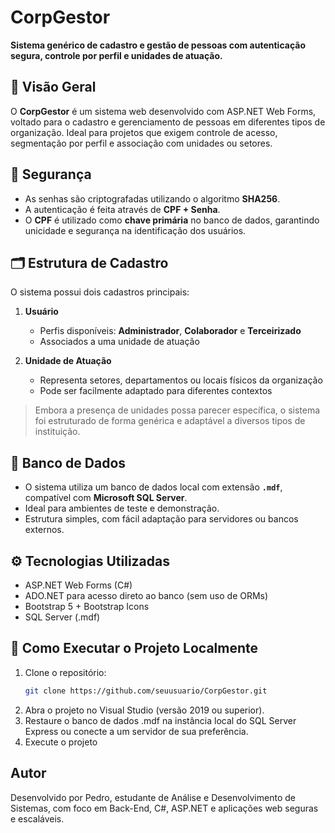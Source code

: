 # CorpGestor

**Sistema genérico de cadastro e gestão de pessoas com autenticação segura, controle por perfil e unidades de atuação.**

## 🧩 Visão Geral

O **CorpGestor** é um sistema web desenvolvido com ASP.NET Web Forms, voltado para o cadastro e gerenciamento de pessoas em diferentes tipos de organização. Ideal para projetos que exigem controle de acesso, segmentação por perfil e associação com unidades ou setores.

## 🔐 Segurança

- As senhas são criptografadas utilizando o algoritmo **SHA256**.
- A autenticação é feita através de **CPF + Senha**.
- O **CPF** é utilizado como **chave primária** no banco de dados, garantindo unicidade e segurança na identificação dos usuários.

## 🗂️ Estrutura de Cadastro

O sistema possui dois cadastros principais:

1. **Usuário**  
   - Perfis disponíveis: **Administrador**, **Colaborador** e **Terceirizado**  
   - Associados a uma unidade de atuação

2. **Unidade de Atuação**  
   - Representa setores, departamentos ou locais físicos da organização  
   - Pode ser facilmente adaptado para diferentes contextos

> Embora a presença de unidades possa parecer específica, o sistema foi estruturado de forma genérica e adaptável a diversos tipos de instituição.

## 💾 Banco de Dados

- O sistema utiliza um banco de dados local com extensão **`.mdf`**, compatível com **Microsoft SQL Server**.
- Ideal para ambientes de teste e demonstração.
- Estrutura simples, com fácil adaptação para servidores ou bancos externos.

## ⚙️ Tecnologias Utilizadas

- ASP.NET Web Forms (C#)
- ADO.NET para acesso direto ao banco (sem uso de ORMs)
- Bootstrap 5 + Bootstrap Icons
- SQL Server (.mdf)

## 🚀 Como Executar o Projeto Localmente

1. Clone o repositório:
   ```bash
   git clone https://github.com/seuusuario/CorpGestor.git
2. Abra o projeto no Visual Studio (versão 2019 ou superior).
3. Restaure o banco de dados .mdf na instância local do SQL Server Express ou conecte a um servidor de sua preferência.
4. Execute o projeto


## Autor

Desenvolvido por Pedro, estudante de Análise e Desenvolvimento de Sistemas, com foco em Back-End, C#, ASP.NET e aplicações web seguras e escaláveis.

